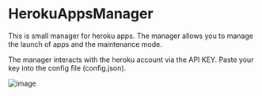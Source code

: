 # HerokuAppsManager
This is small manager for heroku apps. The manager allows you to manage the launch of apps and the maintenance mode.

The manager interacts with the heroku account via the API KEY. Paste your key into the config file (config.json).

![image](https://user-images.githubusercontent.com/4498580/61992864-8375c200-b06c-11e9-8e17-4db509e18b07.png)
